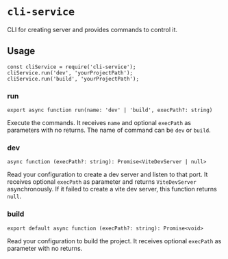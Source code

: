 # `cli-service`

CLI for creating server and provides commands to control it. 

## Usage

```
const cliService = require('cli-service');
cliService.run('dev', 'yourProjectPath');
cliService.run('build', 'yourProjectPath');
```

### run

```
export async function run(name: 'dev' | 'build', execPath?: string)
```

Execute the commands. It receives `name` and optional `execPath` as parameters with no returns. The name of command can be `dev` or `build`.

### dev

```
async function (execPath?: string): Promise<ViteDevServer | null>
```

Read your configuration to create a dev server and listen to that port. It receives optional `execPath` as parameter and returns `ViteDevServer` asynchronously. If it failed to create a vite dev server, this function returns `null`.

### build

```
export default async function (execPath?: string): Promise<void>
```

Read your configuration to build the project. It receives optional `execPath` as parameter with no returns.